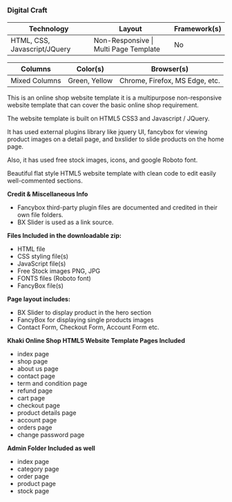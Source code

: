 <h2><span style="font-size: medium;">Digital Craft</span></h2>
<table class="post-table">
<thead>
<tr>
<th>Technology</th>
<th>Layout</th>
<th>Framework(s)</th>
</tr>
</thead>
<tbody>
<tr>
<td>HTML, CSS, Javascript/JQuery</td>
<td>Non-Responsive | Multi Page Template</td>
<td>No</td>
</tr>
</tbody>
</table>
<table class="post-table">
<thead>
<tr>
<th>Columns</th>
<th>Color(s)</th>
<th>Browser(s)</th>
</tr>
</thead>
<tbody>
<tr>
<td>Mixed Columns</td>
<td>Green, Yellow</td>
<td>Chrome, Firefox, MS Edge, etc.</td>
</tr>
</tbody>
</table>
<p style="text-align: left;">This is an online shop website template it is a multipurpose non-responsive website template that can cover the basic online shop requirement.</p>
<p style="text-align: left;">The website template is built on HTML5 CSS3 and Javascript / JQuery.</p>
<p style="text-align: left;">It has used external plugins library like jquery UI, fancybox for viewing product images on a detail page, and bxslider to slide products on the home page.</p>
<p style="text-align: left;">Also, it has used free stock images, icons, and google Roboto font.</p>
<p style="text-align: left;">Beautiful flat style HTML5 website template with clean code to edit easily well-commented sections.</p>
<p><strong>Credit &amp; Miscellaneous Info</strong></p>
<ul>
 	<li>Fancybox third-party plugin files are documented and credited in their own file folders.</li>
 	<li>BX Slider is used as a link source.</li>
</ul>
<p><strong>Files Included in the downloadable zip:</strong></p>
<ul>
 	<li>HTML file</li>
 	<li>CSS styling file(s)</li>
 	<li>JavaScript file(s)</li>
 	<li>Free Stock images PNG, JPG</li>
 	<li>FONTS files (Roboto font)</li>
 	<li>FancyBox file(s)</li>
</ul>
<p><strong>Page layout includes:</strong></p>
<ul>
 	<li>BX Slider to display product in the hero section</li>
 	<li>FancyBox for displaying single products images</li>
 	<li>Contact Form, Checkout Form, Account Form etc.</li>
</ul>
<p style="text-align: left;"><b>Khaki Online Shop HTML5 Website Template Pages Included</b></p>
<ul>
 	<li>index page</li>
 	<li>shop page</li>
 	<li>about us page</li>
 	<li>contact page</li>
 	<li>term and condition page</li>
 	<li>refund page</li>
 	<li>cart page</li>
 	<li>checkout page</li>
 	<li>product details page</li>
 	<li>account page</li>
 	<li>orders page</li>
 	<li>change password page</li>
</ul>
<p style="text-align: left;"><b>Admin Folder Included as well</b></p>
<ul style="text-align: left;">
 	<li>index page</li>
 	<li>category page</li>
 	<li>order page</li>
 	<li>product page</li>
 	<li>stock page</li>
</ul>
